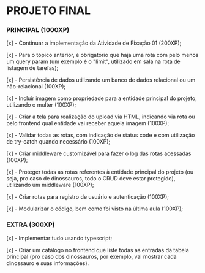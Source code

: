 # PROJETO FINAL

### PRINCIPAL (1000XP)

[x] - Continuar a implementação da Atividade de Fixação 01 (200XP);

[x] - Para o tópico anterior, é obrigatório que haja uma rota com pelo menos um query param (um exemplo é o "limit", utilizado em sala na rota de listagem de tarefas);

[x] - Persistência de dados utilizando um banco de dados relacional ou um não-relacional (100XP);

[x] - Incluir imagem como propriedade para a entidade principal do projeto, utilizando o multer (100XP);

[x] - Criar a tela para realização do upload via HTML, indicando via rota ou pelo frontend qual entidade vai receber aquela imagem (100XP);

[x] - Validar todas as rotas, com indicação de status code e com utilização de try-catch quando necessário (100XP);

[x] - Criar middleware customizável para fazer o log das rotas acessadas (100XP);

[x] - Proteger todas as rotas referentes à entidade principal do projeto (ou seja, pro caso de dinossauros, todo o CRUD deve estar protegido), utilizando um middleware (100XP);

[x] - Criar rotas para registro de usuário e autenticação (100XP);

[x] - Modularizar o código, bem como foi visto na última aula (100XP);

### EXTRA (300XP)

[x] - Implementar tudo usando typescript;

[x] - Criar um catálogo no frontend que liste todas as entradas da tabela principal (pro caso dos dinossauros, por exemplo, vai mostrar cada dinossauro e suas informações).

